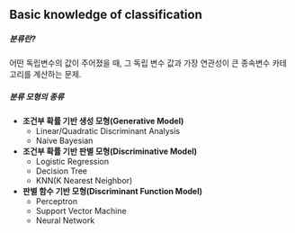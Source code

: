 ## Basic knowledge of classification

##### 분류란?
어떤 독립변수의 값이 주어졌을 때, 그 독립 변수 값과 가장 연관성이 큰 종속변수 카테고리를 계산하는 문제.

##### 분류 모형의 종류
- **조건부 확률 기반 생성 모형(Generative Model)**
  + Linear/Quadratic Discriminant Analysis
  + Naive Bayesian
- **조건부 확률 기반 판별 모형(Discriminative Model)**
  + Logistic Regression
  + Decision Tree
  + KNN(K Nearest Neighbor)
- **판별 함수 기반 모형(Discriminant Function Model)**
  + Perceptron
  + Support Vector Machine
  + Neural Network

